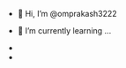 - 👋 Hi, I’m @omprakash3222

- 🌱 I’m currently learning ...
-
-

<!---
omprakash3222/omprakash3222 is a ✨ special ✨ repository because its `README.md` (this file) appears on your GitHub profile.
You can click the Preview link to take a look at your changes.
--->
